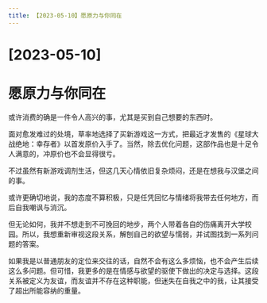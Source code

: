 ```yaml
---
title: 【2023-05-10】愿原力与你同在
---
```


# [2023-05-10]
# 愿原力与你同在

或许消费的确是一件令人高兴的事，尤其是买到自己想要的东西时。

面对愈发难过的处境，草率地选择了买新游戏这一方式，把最近才发售的《星球大战绝地：幸存者》以首发原价入手了。当然，除去优化问题，这部作品也是十足令人满意的，冲原价也不会显得很亏。

不过虽然有新游戏调剂生活，但这几天心情依旧复杂烦闷，还是在想我与汉堡之间的事。

或许更确切地说，我的态度不算积极，只是任凭回忆与情绪将我带去任何地方，而后自我嘲讽与消沉。

但无论如何，我并不想走到不可挽回的地步，两个人带着各自的伤痛离开大学校园。所以，我想重新审视这段关系，解刨自己的欲望与懦弱，并试图找到一系列问题的答案。

如果我是以普通朋友的定位来交往的话，自然不会有这么多烦恼，也不会产生后续这么多问题。但可惜，我更多的是在情感与欲望的驱使下做出的决定与选择。这段关系被定义为友谊，而友谊并不存在这种职能，但迷失在自我之中的我，让其接受了超出所能容纳的重量。